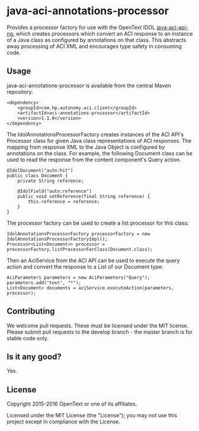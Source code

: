 # java-aci-annotations-processor

Provides a processor factory for use with the OpenText IDOL [java-aci-api-ng](http://opentext-idol.github.io/java-aci-api-ng), which 
creates processors which convert an ACI response to an instance of a Java class as configured by annotations on that class.
This abstracts away processing of ACI XML and encourages type safety in consuming code.

## Usage
java-aci-annotations-processor is available from the central Maven repository.

    <dependency>
        <groupId>com.hp.autonomy.aci.client</groupId>
        <artifactId>aci-annotations-processor</artifactId>
        <version>1.1.0</version>
    </dependency>

The IdolAnnotationsProcessorFactory creates instances of the ACI API's Processor class for given Java class representations
of ACI responses. The mapping from response XML to the Java Object is configured by annotations on the class. For example,
the following Document class can be used to read the response from the content component's Query action. 

    @IdolDocument("autn:hit")
    public class Document {
        private String reference;
    
        @IdolField("autn:reference")
        public void setReference(final String reference) {
            this.reference = reference;
        }
    }

The processor factory can be used to create a list processor for this class:

    IdolAnnotationsProcessorFactory processorFactory = new IdolAnnotationsProcessorFactoryImpl();
    Processor<List<Document>> processor = processorFactory.listProcessorForClass(Document.class);

Then an AciService from the ACI API can be used to execute the query action and convert the response to a List of our
Document type:

    AciParameters parameters = new AciParameters("Query");
    parameters.add("text", "*");
    List<Document> documents = aciService.executeAction(parameters, processor);

## Contributing
We welcome pull requests. These must be licensed under the MIT license. Please submit pull requests to the develop
branch - the master branch is for stable code only.

## Is it any good?
Yes.

## License

Copyright 2015-2016 OpenText or one of its affiliates.

Licensed under the MIT License (the "License"); you may not use this project except in compliance with the License.
